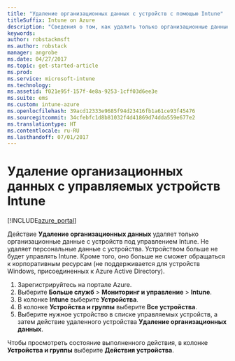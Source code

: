 ```yaml
---
title: "Удаление организационных данных с устройств с помощью Intune"
titleSuffix: Intune on Azure
description: "Сведения о том, как удалить только организационные данные с устройств, управляемых в Intune.\""
keywords: 
author: robstackmsft
ms.author: robstack
manager: angrobe
ms.date: 04/27/2017
ms.topic: get-started-article
ms.prod: 
ms.service: microsoft-intune
ms.technology: 
ms.assetid: f021e95f-157f-4e8a-9253-1cff03d6ee3e
ms.suite: ems
ms.custom: intune-azure
ms.openlocfilehash: 39acd12333e9685f94d23416fb1a61ce93f45476
ms.sourcegitcommit: 34cfebfc1d8b81032f4d41869d74dda559e677e2
ms.translationtype: HT
ms.contentlocale: ru-RU
ms.lasthandoff: 07/01/2017
---
```

# <a name="remove-company-data-from-intune-managed-devices"></a>Удаление организационных данных с управляемых устройств Intune


[!INCLUDE[azure_portal](./includes/azure_portal.md)]

Действие **Удаление организационных данных** удаляет только организационные данные с устройств под управлением Intune. Не удаляет персональные данные с устройства. Устройством больше не будет управлять Intune. Кроме того, оно больше не сможет обращаться к корпоративным ресурсам (не поддерживается для устройств Windows, присоединенных к Azure Active Directory).

1. Зарегистрируйтесь на портале Azure.
2. Выберите **Больше служб** > **Мониторинг и управление** > **Intune**.
3. В колонке **Intune** выберите **Устройства**.
4. В колонке **Устройства и группы** выберите **Все устройства**.
5. Выберите нужное устройство в списке управляемых устройств, а затем действие удаленного устройства **Удаление организационных данных**.

Чтобы просмотреть состояние выполненного действия, в колонке **Устройства и группы** выберите **Действия устройства**.
